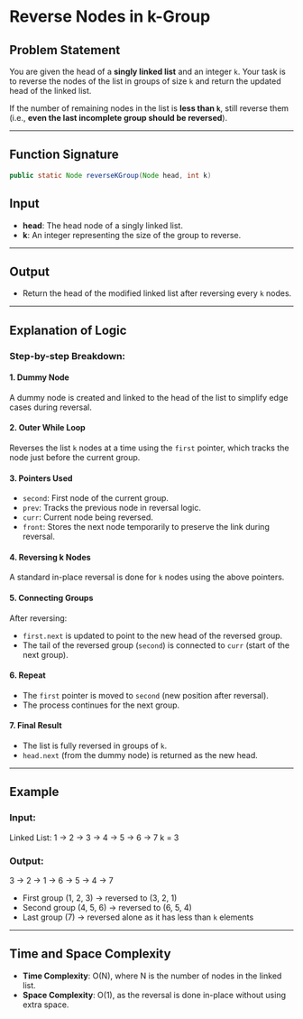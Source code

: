 # Reverse Nodes in k-Group

## Problem Statement

You are given the head of a **singly linked list** and an integer `k`. Your task is to reverse the nodes of the list in groups of size `k` and return the updated head of the linked list.

If the number of remaining nodes in the list is **less than `k`**, still reverse them (i.e., **even the last incomplete group should be reversed**).

---

## Function Signature

```java
public static Node reverseKGroup(Node head, int k)

```
## Input

- **head**: The head node of a singly linked list.
- **k**: An integer representing the size of the group to reverse.

---

## Output

- Return the head of the modified linked list after reversing every `k` nodes.

---

## Explanation of Logic

### Step-by-step Breakdown:

#### 1. Dummy Node
A dummy node is created and linked to the head of the list to simplify edge cases during reversal.

#### 2. Outer While Loop
Reverses the list `k` nodes at a time using the `first` pointer, which tracks the node just before the current group.

#### 3. Pointers Used
- `second`: First node of the current group.
- `prev`: Tracks the previous node in reversal logic.
- `curr`: Current node being reversed.
- `front`: Stores the next node temporarily to preserve the link during reversal.

#### 4. Reversing k Nodes
A standard in-place reversal is done for `k` nodes using the above pointers.

#### 5. Connecting Groups
After reversing:
- `first.next` is updated to point to the new head of the reversed group.
- The tail of the reversed group (`second`) is connected to `curr` (start of the next group).

#### 6. Repeat
- The `first` pointer is moved to `second` (new position after reversal).
- The process continues for the next group.

#### 7. Final Result
- The list is fully reversed in groups of `k`.
- `head.next` (from the dummy node) is returned as the new head.

---

## Example

### Input:
Linked List: 1 -> 2 -> 3 -> 4 -> 5 -> 6 -> 7
k = 3

### Output:

3 -> 2 -> 1 -> 6 -> 5 -> 4 -> 7

- First group (1, 2, 3) → reversed to (3, 2, 1)
- Second group (4, 5, 6) → reversed to (6, 5, 4)
- Last group (7) → reversed alone as it has less than `k` elements

---

## Time and Space Complexity

- **Time Complexity**: O(N), where N is the number of nodes in the linked list.
- **Space Complexity**: O(1), as the reversal is done in-place without using extra space.

